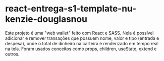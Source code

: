 # react-entrega-s1-template-nu-kenzie-douglasnou
Este projeto é uma "web wallet" feito com React e SASS. Nela é possível adicionar e remover transações que possuem nome, valor e tipo (entrada e despesa), onde o total de dinheiro na carteira é renderizado em tempo real na tela. Foram usados conceitos como props, children, useState, extend e outros.
